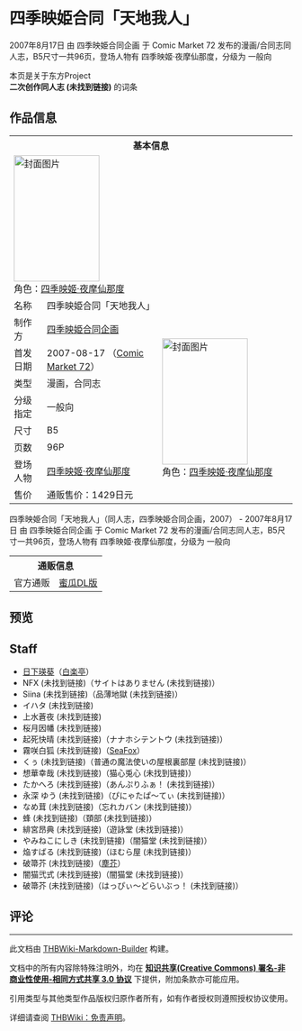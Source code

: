# 四季映姫合同「天地我人」

<!-- source html: G:\repos\THBWiki-Markdown-Builder\THBWikiMarkdown\Temp\main\5\5d\ns0%3A%E5%9B%9B%E5%AD%A3%E6%98%A0%E5%A7%AB%E5%90%88%E5%90%8C%E3%80%8C%E5%A4%A9%E5%9C%B0%E6%88%91%E4%BA%BA%E3%80%8D.html -->

2007年8月17日 由 四季映姫合同企画 于 Comic Market 72 发布的漫画/合同志同人志，B5尺寸一共96页，登场人物有 四季映姬·夜摩仙那度，分级为 一般向

本页是关于东方Project  
 **二次创作同人志 (未找到链接)** 的词条

## 作品信息

<table><tbody><tr><th colspan="3">基本信息</th></tr><tr><td class="cover-artwork-mobile" colspan="2"><a href="./文件-四季映姫合同「天地我人」封面.jpg.md" class="image" title="封面图片"><img alt="封面图片" src="https://upload.thwiki.cc/thumb/9/9b/%E5%9B%9B%E5%AD%A3%E6%98%A0%E5%A7%AB%E5%90%88%E5%90%8C%E3%80%8C%E5%A4%A9%E5%9C%B0%E6%88%91%E4%BA%BA%E3%80%8D%E5%B0%81%E9%9D%A2.jpg/152px-%E5%9B%9B%E5%AD%A3%E6%98%A0%E5%A7%AB%E5%90%88%E5%90%8C%E3%80%8C%E5%A4%A9%E5%9C%B0%E6%88%91%E4%BA%BA%E3%80%8D%E5%B0%81%E9%9D%A2.jpg" decoding="async" loading="lazy" width="152" height="224" srcset="https://upload.thwiki.cc/thumb/9/9b/%E5%9B%9B%E5%AD%A3%E6%98%A0%E5%A7%AB%E5%90%88%E5%90%8C%E3%80%8C%E5%A4%A9%E5%9C%B0%E6%88%91%E4%BA%BA%E3%80%8D%E5%B0%81%E9%9D%A2.jpg/228px-%E5%9B%9B%E5%AD%A3%E6%98%A0%E5%A7%AB%E5%90%88%E5%90%8C%E3%80%8C%E5%A4%A9%E5%9C%B0%E6%88%91%E4%BA%BA%E3%80%8D%E5%B0%81%E9%9D%A2.jpg 1.5x, https://upload.thwiki.cc/9/9b/%E5%9B%9B%E5%AD%A3%E6%98%A0%E5%A7%AB%E5%90%88%E5%90%8C%E3%80%8C%E5%A4%A9%E5%9C%B0%E6%88%91%E4%BA%BA%E3%80%8D%E5%B0%81%E9%9D%A2.jpg 2x" data-file-width="279" data-file-height="410"></a><div class="cover-char">角色：<a href="./四季映姬·夜摩仙那度.md" title="四季映姬·夜摩仙那度">四季映姬·夜摩仙那度</a></div></td>
</tr><tr><td class="label">名称</td><td colspan="2"> 四季映姫合同「天地我人」 </td></tr><tr><td class="label">制作方</td><td><a href="./四季映姫合同企画.md" title="四季映姫合同企画">四季映姫合同企画</a></td><td class="cover-artwork" rowspan="8" style="min-width:224px;"><a href="./文件-四季映姫合同「天地我人」封面.jpg.md" class="image" title="封面图片"><img alt="封面图片" src="https://upload.thwiki.cc/thumb/9/9b/%E5%9B%9B%E5%AD%A3%E6%98%A0%E5%A7%AB%E5%90%88%E5%90%8C%E3%80%8C%E5%A4%A9%E5%9C%B0%E6%88%91%E4%BA%BA%E3%80%8D%E5%B0%81%E9%9D%A2.jpg/152px-%E5%9B%9B%E5%AD%A3%E6%98%A0%E5%A7%AB%E5%90%88%E5%90%8C%E3%80%8C%E5%A4%A9%E5%9C%B0%E6%88%91%E4%BA%BA%E3%80%8D%E5%B0%81%E9%9D%A2.jpg" decoding="async" loading="lazy" width="152" height="224" srcset="https://upload.thwiki.cc/thumb/9/9b/%E5%9B%9B%E5%AD%A3%E6%98%A0%E5%A7%AB%E5%90%88%E5%90%8C%E3%80%8C%E5%A4%A9%E5%9C%B0%E6%88%91%E4%BA%BA%E3%80%8D%E5%B0%81%E9%9D%A2.jpg/228px-%E5%9B%9B%E5%AD%A3%E6%98%A0%E5%A7%AB%E5%90%88%E5%90%8C%E3%80%8C%E5%A4%A9%E5%9C%B0%E6%88%91%E4%BA%BA%E3%80%8D%E5%B0%81%E9%9D%A2.jpg 1.5x, https://upload.thwiki.cc/9/9b/%E5%9B%9B%E5%AD%A3%E6%98%A0%E5%A7%AB%E5%90%88%E5%90%8C%E3%80%8C%E5%A4%A9%E5%9C%B0%E6%88%91%E4%BA%BA%E3%80%8D%E5%B0%81%E9%9D%A2.jpg 2x" data-file-width="279" data-file-height="410"></a><div class="cover-char">角色：<a href="./四季映姬·夜摩仙那度.md" title="四季映姬·夜摩仙那度">四季映姬·夜摩仙那度</a></div></td>
</tr><tr><td class="label">首发日期</td><td>2007-08-17&#160;（<a href="/展会作品列表?e=Comic+Market%2372">Comic Market 72</a>）</td></tr><tr><td class="label">类型</td><td>漫画，合同志</td></tr><tr><td class="label">分级指定</td><td>一般向</td></tr><tr><td class="label">尺寸</td><td>B5</td></tr><tr><td class="label">页数</td><td>96P</td></tr><tr><td class="label">登场人物</td><td><a href="./四季映姬·夜摩仙那度.md" title="四季映姬·夜摩仙那度">四季映姬·夜摩仙那度</a></td></tr><tr><td class="label">售价</td><td>通贩售价：1429日元</td></tr></tbody></table>

四季映姫合同「天地我人」（同人志，四季映姫合同企画，2007） - 2007年8月17日 由 四季映姫合同企画 于 Comic Market 72 发布的漫画/合同志同人志，B5尺寸一共96页，登场人物有 四季映姬·夜摩仙那度，分级为 一般向

<table><tbody><tr><th colspan="3">通贩信息</th></tr><tr><td class="label">官方通贩</td><td colspan="2"><a rel="nofollow" class="external text" href="https://www.melonbooks.co.jp/detail/detail.php?product_id=262184">蜜瓜DL版</a></td></tr></tbody></table>



## 预览

## Staff
- [日下瑛葵](./日下瑛葵.md)（[白楽亭](./白楽亭.md)）
- NFX (未找到链接)（サイトはありません (未找到链接)）
- Siina (未找到链接)（品薄地獄 (未找到链接)）
- イハタ (未找到链接)
- 上水蒼夜 (未找到链接)
- 桜月因幡 (未找到链接)
- 起死快晴 (未找到链接)（ナナホシテントウ (未找到链接)）
- 霧咲白狐 (未找到链接)（[SeaFox](./SeaFox.md)）
- くぅ (未找到链接)（普通の魔法使いの屋根裏部屋 (未找到链接)）
- 想華幸哉 (未找到链接)（猫心兎心 (未找到链接)）
- たかへろ (未找到链接)（あんぷりふぁ！ (未找到链接)）
- 永深 ゆう (未找到链接)（ぴにゃたぱ～てぃ (未找到链接)）
- なめ茸 (未找到链接)（忘れカバン (未找到链接)）
- 蜂 (未找到链接)（頚部 (未找到链接)）
- 緋宮昂典 (未找到链接)（遊詠堂 (未找到链接)）
- やみねこにしき (未找到链接)（闇猫堂 (未找到链接)）
- 焔すばる (未找到链接)（ほむら屋 (未找到链接)）
- 破箒芥 (未找到链接)（[塵芥](./塵芥.md)）
- 闇猫弐式 (未找到链接)（闇猫堂 (未找到链接)）
- 破箒芥 (未找到链接)（はっぴぃ～どらいぶっ！ (未找到链接)）


## 评论




---

此文档由 [THBWiki-Markdown-Builder](https://github.com/Delsin-Yu/THBWiki-Markdown-Builder) 构建。

文档中的所有内容除特殊注明外，均在 [**知识共享(Creative Commons) 署名-非商业性使用-相同方式共享 3.0 协议**](https://creativecommons.org/licenses/by-sa/3.0/deed.zh-hans) 下提供，附加条款亦可能应用。

引用类型与其他类型作品版权归原作者所有，如有作者授权则遵照授权协议使用。

详细请查阅 [THBWiki：免责声明](https://thbwiki.cc/THBWiki:%E5%85%8D%E8%B4%A3%E5%A3%B0%E6%98%8E)。

